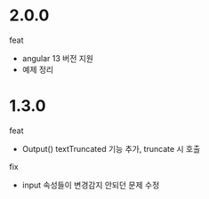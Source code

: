 # 2.0.0
feat
- angular 13 버전 지원
- 예제 정리

# 1.3.0
feat
- Output() textTruncated 기능 추가, truncate 시 호출

fix
- input 속성들이 변경감지 안되던 문제 수정
